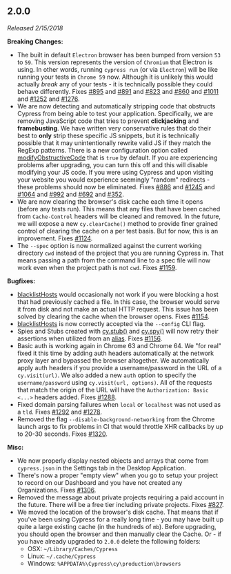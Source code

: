 ## 2.0.0

_Released 2/15/2018_

**Breaking Changes:**

- The built in default `Electron` browser has been bumped from version `53` to `59`. This version represents the version of `Chromium` that Electron is using. In other words, running `cypress run` (or via `Electron`) will be like running your tests in `Chrome 59` now. Although it is unlikely this would actually _break_ any of your tests - it is technically possible they could behave differently. Fixes [#895](https://github.com/cypress-io/cypress/issues/895) and [#891](https://github.com/cypress-io/cypress/issues/891) and [#823](https://github.com/cypress-io/cypress/issues/823) and [#860](https://github.com/cypress-io/cypress/issues/860) and [#1011](https://github.com/cypress-io/cypress/issues/1011) and [#1252](https://github.com/cypress-io/cypress/issues/1252) and [#1276](https://github.com/cypress-io/cypress/issues/1276).
- We are now detecting and automatically stripping code that obstructs Cypress from being able to test your application. Specifically, we are removing JavaScript code that tries to prevent **clickjacking** and **framebusting**. We have written very conservative rules that do their best to **only** strip these specific JS snippets, but it is technically possible that it may unintentionally rewrite valid JS if they match the RegExp patterns. There is a new configuration option called [modifyObstructiveCode](/guides/references/configuration#Browser) that is `true` by default. If you are experiencing problems after upgrading, you can turn this off and this will disable modifying your JS code. If you were using Cypress and upon visiting your website you would experience seemingly "random" redirects - these problems should now be eliminated. Fixes [#886](https://github.com/cypress-io/cypress/issues/886) and [#1245](https://github.com/cypress-io/cypress/issues/1245) and [#1064](https://github.com/cypress-io/cypress/issues/1064) and [#992](https://github.com/cypress-io/cypress/issues/992) and [#692](https://github.com/cypress-io/cypress/issues/692) and [#352](https://github.com/cypress-io/cypress/issues/352).
- We are now clearing the browser's disk cache each time it opens (before any tests run). This means that any files that have been cached from `Cache-Control` headers will be cleaned and removed. In the future, we will expose a new `cy.clearCache()` method to provide finer grained control of clearing the cache on a per test basis. But for now, this is an improvement. Fixes [#1124](https://github.com/cypress-io/cypress/issues/1124).
- The `--spec` option is now normalized against the current working directory `cwd` instead of the project that you are running Cypress in. That means passing a path from the command line to a spec file will now work even when the project path is not `cwd`. Fixes [#1159](https://github.com/cypress-io/cypress/issues/1159).

**Bugfixes:**

- [blacklistHosts](/guides/references/configuration#Browser) would occasionally not work if you were blocking a host that had previously cached a file. In this case, the browser would serve it from disk and not make an actual HTTP request. This issue has been solved by clearing the cache when the browser opens. Fixes [#1154](https://github.com/cypress-io/cypress/issues/1154).
- [blacklistHosts](/guides/references/configuration#Browser) is now correctly accepted via the `--config` CLI flag.
- Spies and Stubs created with [cy.stub()](/api/commands/stub) and [cy.spy()](/api/commands/spy) will now retry their assertions when utilized from an [alias](/api/commands/as). Fixes [#1156](https://github.com/cypress-io/cypress/issues/1156).
- Basic auth is working again in Chrome 63 and Chrome 64. We "for real" fixed it this time by adding auth headers automatically at the network proxy layer and bypassed the browser altogether. We automatically apply auth headers if you provide a username/password in the URL of a `cy.visit(url)`. We also added a new `auth` option to specify the `username/password` using `cy.visit(url, options)`. All of the requests that match the origin of the URL will have the `Authorization: Basic <...>` headers added. Fixes [#1288](https://github.com/cypress-io/cypress/issues/1288).
- Fixed domain parsing failures when `local` or `localhost` was not used as a `tld`. Fixes [#1292](https://github.com/cypress-io/cypress/issues/1292) and [#1278](https://github.com/cypress-io/cypress/issues/1278).
- Removed the flag `--disable-background-networking` from the Chrome launch args to fix problems in CI that would throttle XHR callbacks by up to 20-30 seconds. Fixes [#1320](https://github.com/cypress-io/cypress/issues/1320).

**Misc:**

- We now properly display nested objects and arrays that come from `cypress.json` in the Settings tab in the Desktop Application.
- There's now a proper "empty view" when you go to setup your project to record on our Dashboard and you have not created any Organizations. Fixes [#1306](https://github.com/cypress-io/cypress/issues/1306).
- Removed the message about private projects requiring a paid account in the future. There will be a free tier including private projects. Fixes [#827](https://github.com/cypress-io/cypress/issues/827).
- We moved the location of the browser's disk cache. That means that if you've been using Cypress for a really long time - you may have built up quite a large existing cache (in the hundreds of `mb`). Before upgrading, you should open the browser and then manually clear the Cache. Or - if you have already upgraded to `2.0.0` delete the following folders:
  - OSX: `~/Library/Caches/Cypress`
  - Linux: `~/.cache/Cypress`
  - Windows: `%APPDATA%\Cypress\cy\production\browsers`

